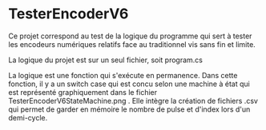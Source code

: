 # TesterEncoderV6

Ce projet correspond au test de la logique du programme qui sert à tester les encodeurs numériques relatifs face au traditionnel vis sans fin et limite.

La logique du projet est sur un seul fichier, soit program.cs

La logique est une fonction qui s'exécute en permanence. 
Dans cette fonction, il y a un switch case qui est concu selon une machine à état qui est représenté graphiquement dans le fichier TesterEncoderV6StateMachine.png .
Elle intègre la création de fichiers .csv qui permet de garder en mémoire le nombre de pulse et d'index lors d'un demi-cycle.

